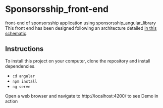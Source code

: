 # Sponsorsship_front-end
front-end of sponsorsship application
using sponsorsship_angular_library 
This front end has been designed following an architecture detailed [in this schematic](https://github.com/Web-Times-Team/Sponsorsship_UML/blob/main/front-end.png).

## Instructions
To install this project on your computer, clone the repository and install dependencies.<br>
- `cd angular`
- `npm install`
- `ng serve`

Open a web browser and navigate to http://localhost:4200/ to see Demo in action
